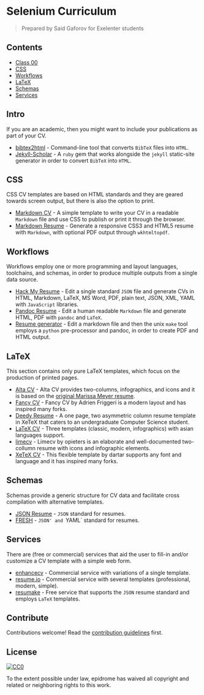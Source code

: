 # Selenium Curriculum 

> Prepared by Said Gaforov for Exelenter students


## Contents

- [Class 00](#Intro)
- [CSS](#CSS)
- [Workflows](#Workflows)
- [LaTeX](#LaTeX)
- [Schemas](#Schemas)
- [Services](#Services)


## Intro

If you are an academic, then you might want to include your publications as part of your CV.

- [bibtex2html](https://github.com/backtracking/bibtex2html) - Command-line tool that converts `BibTeX` files into `HTML`.
- [Jekyll-Scholar](https://github.com/inukshuk/jekyll-scholar) - A `ruby` gem that works alongside the `jekyll` static-site generator in order to convert `BibTeX` into `HTML`.


## CSS

CSS CV templates are based on HTML standards and they are geared towards screen output, but there is also the option to print.

- [Markdown CV](https://github.com/elipapa/markdown-cv) - A simple template to write your CV in a readable `Markdown` file and use CSS to publish or print it through the browser.
- [Markdown Resume](https://github.com/there4/markdown-resume) - Generate a responsive CSS3 and HTML5 resume with `Markdown`, with optional PDF output through `wkhtmltopdf`.


## Workflows

Workflows employ one or more programming and layout languages, toolchains, and schemas, in order to produce multiple outputs from a single data source.

- [Hack My Resume](https://github.com/hacksalot/HackMyResume) - Edit a single standard `JSON` file and generate CVs in HTML, Markdown, LaTeX, MS Word, PDF, plain text, JSON, XML, YAML with `JavaScript` libraries.
- [Pandoc Resume](https://github.com/mszep/pandoc_resume) - Edit a human readable `Markdown` file and generate HTML, PDF with `pandoc` and `LaTeX`.
- [Resume generator](https://github.com/mwhite/resume) - Edit a markdown file and then the unix `make` tool employs a `python` pre-processor and pandoc, in order to create PDF and HTML output.


## LaTeX 

This section contains only pure LaTeX templates, which focus on the production of printed pages.

- [Alta CV](https://github.com/liantze/AltaCV) - Alta CV provides two-columns, infographics, and icons and it is based on the [original Marissa Meyer resume](https://www.businessinsider.com/a-sample-resume-for-marissa-mayer-2015-7/).
- [Fancy CV](https://github.com/depressiveRobot/friggeri-cv-a4) - Fancy CV by Adrien Friggeri is a modern layout and has inspired many forks.
- [Deedy Resume](https://github.com/deedy/Deedy-Resume) - A one page, two asymmetric column resume template in XeTeX that caters to an undergraduate Computer Science student.
- [LaTeX CV](https://github.com/jankapunkt/latexcv) - Three templates (classic, modern, infographics) with asian languages support.
- [limecv](https://github.com/opieters/limecv) - Limecv by opieters is an elaborate and well-documented two-collumn resume with icons and infographic elements.
- [XeTeX CV](https://github.com/dartar/cvtex) - This flexible template by dartar supports any font and language and it has inspired many forks.


## Schemas

Schemas provide a generic structure for CV data and facilitate cross compilation with alternative templates.

- [JSON Resume](https://github.com/jsonresume) - `JSON` standard for resumes.
- [FRESH](https://github.com/fresh-standard/fresh-resume-schema) - `JSON' and `YAML` standard for resumes.


## Services

There are (free or commercial) services that aid the user to fill-in and/or customize a CV template with a simple web form.

- [enhancecv](https://enhancv.com/) - Commercial service with variations of a single template. 
- [resume.io](https://resume.io/) - Commercial service with several templates (professional, modern, simple).
- [resumake](https://github.com/saadq/resumake.io) - Free service that supports the `JSON` resume standard and employs `LaTeX` templates.


## Contribute

Contributions welcome! Read the [contribution guidelines](contributing.md) first.


## License

[![CC0](https://mirrors.creativecommons.org/presskit/buttons/88x31/svg/cc-zero.svg)](https://creativecommons.org/publicdomain/zero/1.0)

To the extent possible under law, epidrome has waived all copyright and
related or neighboring rights to this work.
